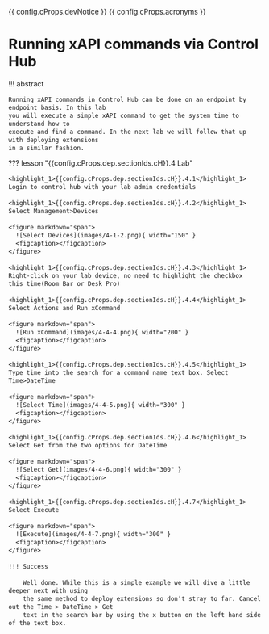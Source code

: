 {{ config.cProps.devNotice }}
{{ config.cProps.acronyms }}
# Running xAPI commands via Control Hub

!!! abstract

    Running xAPI commands in Control Hub can be done on an endpoint by endpoint basis. In this lab 
    you will execute a simple xAPI command to get the system time to understand how to 
    execute and find a command. In the next lab we will follow that up with deploying extensions 
    in a similar fashion.

??? lesson "{{config.cProps.dep.sectionIds.cH}}.4 Lab"
    
    <highlight_1>{{config.cProps.dep.sectionIds.cH}}.4.1</highlight_1> Login to control hub with your lab admin credentials
    
    <highlight_1>{{config.cProps.dep.sectionIds.cH}}.4.2</highlight_1> Select Management>Devices
    
    <figure markdown="span">
      ![Select Devices](images/4-1-2.png){ width="150" }
      <figcaption></figcaption>
    </figure>
    
    <highlight_1>{{config.cProps.dep.sectionIds.cH}}.4.3</highlight_1> Right-click on your lab device, no need to highlight the checkbox 
    this time(Room Bar or Desk Pro)
    
    <highlight_1>{{config.cProps.dep.sectionIds.cH}}.4.4</highlight_1> Select Actions and Run xCommand
    
    <figure markdown="span">
      ![Run xCommand](images/4-4-4.png){ width="200" }
      <figcaption></figcaption>
    </figure>
    
    <highlight_1>{{config.cProps.dep.sectionIds.cH}}.4.5</highlight_1> Type time into the search for a command name text box. Select Time>DateTime
    
    <figure markdown="span">
      ![Select Time](images/4-4-5.png){ width="300" }
      <figcaption></figcaption>
    </figure>
    
    <highlight_1>{{config.cProps.dep.sectionIds.cH}}.4.6</highlight_1> Select Get from the two options for DateTime
    
    <figure markdown="span">
      ![Select Get](images/4-4-6.png){ width="300" }
      <figcaption></figcaption>
    </figure>
    
    <highlight_1>{{config.cProps.dep.sectionIds.cH}}.4.7</highlight_1> Select Execute
    
    <figure markdown="span">
      ![Execute](images/4-4-7.png){ width="300" }
      <figcaption></figcaption>
    </figure>

    !!! Success
    
        Well done. While this is a simple example we will dive a little deeper next with using 
        the same method to deploy extensions so don’t stray to far. Cancel out the Time > DateTime > Get 
        text in the search bar by using the x button on the left hand side of the text box.